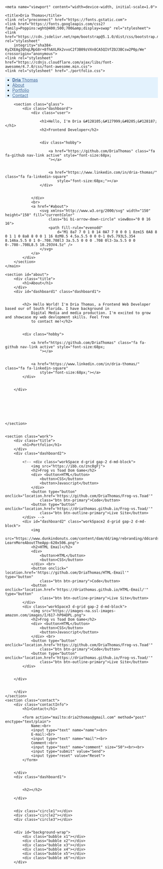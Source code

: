 <!DOCTYPE html>
<html>

<head>
    <meta charset="UTF-8">

    <meta name="viewport" content="width=device-width, initial-scale=1.0">

    <title>Dria Thomas</title>
    <link rel="preconnect" href="https://fonts.gstatic.com">
    <link href="https://fonts.googleapis.com/css2?family=Poppins:wght@400;500;700&amp;display=swap" rel="stylesheet">
    <link href="https://cdn.jsdelivr.net/npm/bootstrap@5.1.0/dist/css/bootstrap.min.css" rel="stylesheet"
        integrity="sha384-KyZXEAg3QhqLMpG8r+8fhAXLRk2vvoC2f3B09zVXn8CA5QIVfZOJ3BCsw2P0p/We" crossorigin="anonymous">
    <link rel="stylesheet" href="https://cdnjs.cloudflare.com/ajax/libs/font-awesome/4.7.0/css/font-awesome.min.css">
    <link rel="stylesheet" href="./portfolio.css">
</head>

<body>
    <nav class="navbar sticky-top navbar-light " style="background-color: #e3f2fd;">
        <ul class="nav justify-content-end">
            <!-- <div class=nav> -->
            <li class="nav-item">
                <a class=" nav-link active" style="color:#426696 " href="#home"><b>Dria </b>Thomas</a>
            </li>
            <li class="nav-item">
                <a class="nav-link active" style="color:#426696 " href="#about">About</a>
            </li>
            <li class="nav-item">
                <a class="nav-link active" style="color:#426696 " href="#dashboard1">Portfolio</a>
            </li>
            <li class="nav-item">
                <a class="nav-link active" style="color:#426696 " href="#dashboard2">Contact</a>
            </li>
            <!-- </div> -->
        </ul>
    </nav>
    <main>

        <section class="glass">
            <div class="dashboard">
                <div class="user">

                    <h1>Hello, I'm Dria &#128105;&#127999;&#8205;&#128187; </h1>
                    <h2>Frontend Developer</h2>


                    <div class="hobby">

                        <a href="https://github.com/DriaThomas" class="fa fa-github nav-link active" style="font-size:68px; 
                        "></a>


                        <a href="https://www.linkedin.com/in/dria-thomas/" class="fa fa-linkedin-square"
                            style="font-size:68px;"></a>
                    </div>


                </div>
                <br>
                <a href="#about">
                    <svg xmlns="http://www.w3.org/2000/svg" width="150" height="150" fill="currentColor"
                        class="bi bi-arrow-down-circle" viewBox="0 0 16 16">
                        <path fill-rule="evenodd"
                            d="M1 8a7 7 0 1 0 14 0A7 7 0 0 0 1 8zm15 0A8 8 0 1 1 0 8a8 8 0 0 1 16 0zM8.5 4.5a.5.5 0 0 0-1 0v5.793L5.354 8.146a.5.5 0 1 0-.708.708l3 3a.5.5 0 0 0 .708 0l3-3a.5.5 0 0 0-.708-.708L8.5 10.293V4.5z" />
                    </svg>
                </a>
            </div>
        </section>
    </main>

    <section id="about">
        <div class="title">
            <h1>About</h1>
        </div>
        <div id="dashboard1" class="dashboard1">


            <h2> Hello World! I'm Dria Thomas, a Frontend Web Developer based our of South Florida. I have background in
                Digital Media and media production. I'm excited to grow and showcase my web devlopment skills. Feel free
                to contact me!</h2>


            <div class="hobby">

                <a href="https://github.com/DriaThomas" class="fa fa-github nav-link active" style="font-size:68px; 
                    "></a>


                <a href="https://www.linkedin.com/in/dria-thomas/" class="fa fa-linkedin-square"
                    style="font-size:68px;"></a>
            </div>


        </div>







    </section>


    <section class="work">
        <div class="title">
            <h1>Portfolio</h1>
        </div>
        <div class="dashboard2">

            <!-- <div class="workSpace d-grid gap-2 d-md-block">
                <img src="https://ibb.co/znc8gFj">
                <h2>Frog vs Toad Dom Game</h2>
                <div> <button>HTML</button>
                    <button>CSS</button>
                    <button>Javascript</button>
                </div>
                <button type="button" onclick="location.href='https://github.com/DriaThomas/Frog-vs.Toad'"
                    class="btn btn-primary">Code</button>
                <button type="button" onclick="location.href='https://driathomas.github.io/Frog-vs.Toad/'"
                    class="btn btn-outline-primary">Live Site</button>
            </div> -->
            <div id="dashboard2" class="workSpace2 d-grid gap-2 d-md-block">
                <img
                    src="https://www.dunkindonuts.com/content/dam/dd/img/rebranding/ddcards/checkbalance/CheckBalance-LearnMoreAboutTheApp-620x506.png">
                <h2>HTML Email</h2>
                <div>
                    <button>HTML</button>
                    <button>CSS</button>
                </div> <br>
                <button onclick=" location.href='https://github.com/DriaThomas/HTML-Email'" type="button"
                    class="btn btn-primary">Code</button>
                <button onclick="location.href='https://driathomas.github.io/HTML-Email/'" type="button"
                    class="btn btn-outline-primary">Live Site</button>
            </div>
            <div class="workSpace3 d-grid gap-2 d-md-block">
                <img src="https://images-na.ssl-images-amazon.com/images/I/617-hP04DPL.png">
                <h2>Frog vs Toad Dom Game</h2>
                <div> <button>HTML</button>
                    <button>CSS</button>
                    <button>Javascript</button>
                </div> <br>
                <button type="button" onclick="location.href='https://github.com/DriaThomas/Frog-vs.Toad'"
                    class="btn btn-primary">Code</button>
                <button type="button" onclick="location.href='https://driathomas.github.io/Frog-vs.Toad/'"
                    class="btn btn-outline-primary">Live Site</button>
            </div>


        </div>


        </div>
    </section>
    <section class="contact">
        <div class="contactInfo">
            <h1>Contact</h1>

            <form action="mailto:dria2thomas@gmail.com" method="post" enctype="text/plain">
                Name:<br>
                <input type="text" name="name"><br>
                E-mail:<br>
                <input type="text" name="mail"><br>
                Comment:<br>
                <input type="text" name="comment" size="50"><br><br>
                <input type="submit" value="Send">
                <input type="reset" value="Reset">
            </form>


        </div>
        <div class="dashboard1">


            <h2></h2>

        </div>


        <div class="circle1"></div>
        <div class="circle2"></div>
        <div class="circle3"></div>


        <div id="background-wrap">
            <div class="bubble x1"></div>
            <div class="bubble x2"></div>
            <div class="bubble x3"></div>
            <div class="bubble x4"></div>
            <div class="bubble x5"></div>
            <div class="bubble x6"></div>
        </div>

</body>

</html>
